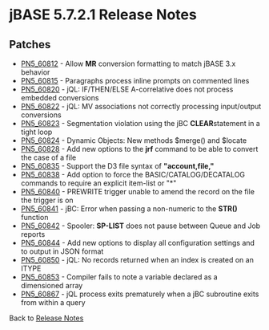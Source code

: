 # jBASE 5.7.2.1 Release Notes

<PageHeader />

## Patches

- [PN5\_60812](./../pn5_60812) - Allow **MR** conversion formatting to match jBASE 3.x behavior
- [PN5\_60815](./../pn5_60815) - Paragraphs process inline prompts on commented lines
- [PN5\_60820](./../pn5_60820) - jQL: IF/THEN/ELSE A-correlative does not process embedded conversions
- [PN5\_60822](./../pn5_60822) - jQL: MV associations not correctly processing input/output conversions
- [PN5\_60823](./../pn5_60823) - Segmentation violation using the jBC **CLEAR**statement in a tight loop
- [PN5\_60824](./../pn5_60824) - Dynamic Objects: New methods $merge() and $locate
- [PN5\_60828](./../pn5_60826) - Add new options to the **jrf** command to be able to convert the case of a file
- [PN5\_60835](./../pn5_60835) - Support the D3 file syntax of **"account,file,"**
- [PN5\_60838](./../pn5_60838) - Add option to force the BASIC/CATALOG/DECATALOG commands to require an explicit item-list or "\*"
- [PN5\_60840](./../pn5_60840) - PREWRITE trigger unable to amend the record on the file the trigger is on
- [PN5\_60841](./../pn5_60841) - jBC: Error when passing a non-numeric to the **STR()** function
- [PN5\_60842](./../pn5_60842) - Spooler: **SP-LIST** does not pause between Queue and Job reports
- [PN5\_60844](./../pn5_60844) - Add new options to display all configuration settings and to output in JSON format
- [PN5\_60850](./../pn5_60850) - jQL: No records returned when an index is created on an ITYPE
- [PN5\_60853](./../pn5_60853) - Compiler fails to note a variable declared as a dimensioned array
- [PN5\_60867](./../pn5_60867) - jQL process exits prematurely when a jBC subroutine exits from within a query

Back to [Release Notes](./../README.md)

  
<PageFooter />
